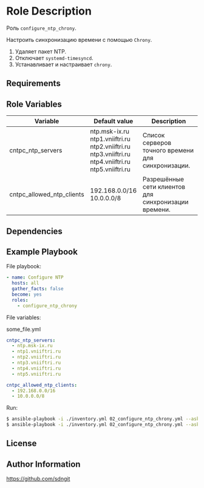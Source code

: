 Role Description
=========

Роль `configure_ntp_chrony`.

Настроить синхронизацию времени с помощью `Chrony`.

1. Удаляет пакет NTP.
2. Отключает `systemd-timesyncd`.
3. Устанавливает и настраивает `chrony`.


Requirements
------------



Role Variables
--------------

| **Variable**              | **Default value**                                                                                                 | **Description**                                      |
| ------------------------- | ----------------------------------------------------------------------------------------------------------------- | ---------------------------------------------------- |
| cntpc_ntp_servers         | ntp.msk-ix.ru<br>ntp1.vniiftri.ru<br>ntp2.vniiftri.ru<br>ntp3.vniiftri.ru<br>ntp4.vniiftri.ru<br>ntp5.vniiftri.ru | Список серверов точного времени для синхронизации.   |
| cntpc_allowed_ntp_clients | 192.168.0.0/16<br>10.0.0.0/8                                                                                      | Разрешённые сети клиентов для синхронизации времени. |


Dependencies
------------



Example Playbook
----------------

File playbook:
```yaml
- name: Configure NTP
  hosts: all
  gather_facts: false
  become: yes
  roles:
    - configure_ntp_chrony
```

File variables:

some_file.yml
```YAML
cntpc_ntp_servers:
  - ntp.msk-ix.ru
  - ntp1.vniiftri.ru
  - ntp2.vniiftri.ru
  - ntp3.vniiftri.ru
  - ntp4.vniiftri.ru
  - ntp5.vniiftri.ru

cntpc_allowed_ntp_clients:
  - 192.168.0.0/16
  - 10.0.0.0/8
```

Run:
```bash
$ ansible-playbook -i ./inventory.yml 02_configure_ntp_chrony.yml --ask-pass -u root -l "dc1.test.alt"
$ ansible-playbook -i ./inventory.yml 02_configure_ntp_chrony.yml --ask-pass -u root -l "dc1.test.alt" -e "@some_file.yml"
```


License
-------



Author Information
------------------

https://github.com/sdngit
